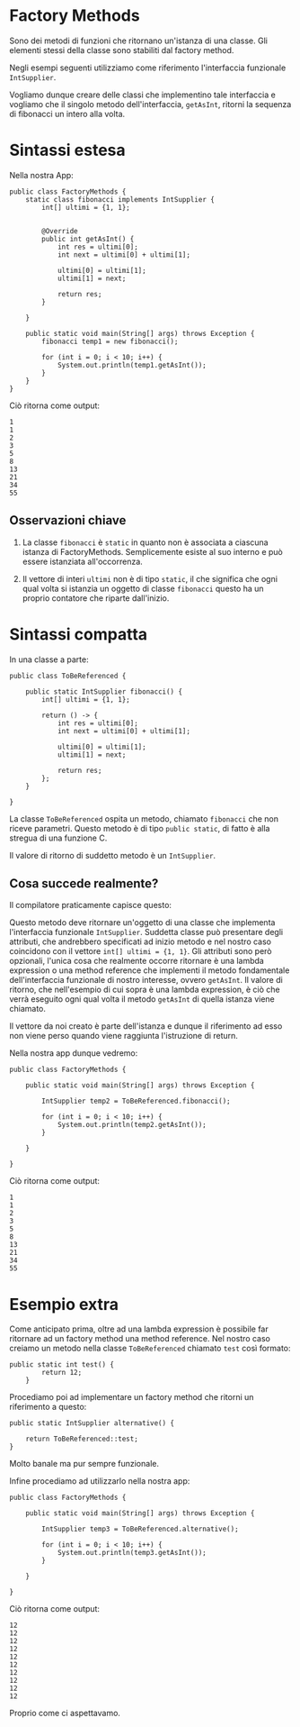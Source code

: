 # Factory Methods

Sono dei metodi di funzioni che ritornano un'istanza di una classe. Gli elementi stessi della classe sono stabiliti dal factory method.

Negli esempi seguenti utilizziamo come riferimento l'interfaccia funzionale `IntSupplier`.

Vogliamo dunque creare delle classi che implementino tale interfaccia e vogliamo che il singolo metodo dell'interfaccia, `getAsInt`, ritorni la sequenza di fibonacci un intero alla volta.

# Sintassi estesa

Nella nostra App:

```
public class FactoryMethods {
    static class fibonacci implements IntSupplier {
        int[] ultimi = {1, 1};
    

        @Override
        public int getAsInt() {
            int res = ultimi[0];
            int next = ultimi[0] + ultimi[1];
    
            ultimi[0] = ultimi[1];
            ultimi[1] = next;
    
            return res;
        }

    }
    
    public static void main(String[] args) throws Exception {
        fibonacci temp1 = new fibonacci();
        
        for (int i = 0; i < 10; i++) {
            System.out.println(temp1.getAsInt());
        }
    }
}
```

Ciò ritorna come output:
```
1
1
2
3
5
8
13
21
34
55
```

## Osservazioni chiave
1) La classe `fibonacci` è `static` in quanto non è associata a ciascuna istanza di FactoryMethods. Semplicemente esiste al suo interno e può essere istanziata all'occorrenza.

2) Il vettore di interi `ultimi` non è di tipo `static`, il che significa che ogni qual volta si istanzia un oggetto di classe `fibonacci` questo ha un proprio contatore che riparte dall'inizio.


# Sintassi compatta
In una classe a parte:
```
public class ToBeReferenced {

    public static IntSupplier fibonacci() {
        int[] ultimi = {1, 1};

        return () -> {
            int res = ultimi[0];
            int next = ultimi[0] + ultimi[1];
    
            ultimi[0] = ultimi[1];
            ultimi[1] = next;
    
            return res;
        };
    }

}
```

La classe `ToBeReferenced` ospita un metodo, chiamato `fibonacci` che non riceve parametri. Questo metodo è di tipo `public static`, di fatto è alla stregua di una funzione C.

Il valore di ritorno di suddetto metodo è un `IntSupplier`.

## Cosa succede realmente?
Il compilatore praticamente capisce questo:

Questo metodo deve ritornare un'oggetto di una classe che implementa l'interfaccia funzionale `IntSupplier`. Suddetta classe può presentare degli attributi, che andrebbero specificati ad inizio metodo e nel nostro caso coincidono con il vettore  `int[] ultimi = {1, 1}`. Gli attributi sono però opzionali, l'unica cosa che realmente occorre ritornare è una lambda expression o una method reference che implementi il metodo fondamentale dell'interfaccia funzionale di nostro interesse, ovvero `getAsInt`. Il valore di ritorno, che nell'esempio di cui sopra è una lambda expression, è ciò che verrà eseguito ogni qual volta il metodo `getAsInt` di quella istanza viene chiamato.

Il vettore da noi creato è parte dell'istanza e dunque il riferimento ad esso non viene perso quando viene raggiunta l'istruzione di return.

Nella nostra app dunque vedremo:

```
public class FactoryMethods {

    public static void main(String[] args) throws Exception {

        IntSupplier temp2 = ToBeReferenced.fibonacci();

        for (int i = 0; i < 10; i++) {
            System.out.println(temp2.getAsInt());
        }

    }

}
```

Ciò ritorna come output:
```
1
1
2
3
5
8
13
21
34
55
```


# Esempio extra
Come anticipato prima, oltre ad una lambda expression è possibile far ritornare ad un factory method una method reference. Nel nostro caso creiamo un metodo nella classe `ToBeReferenced` chiamato `test` così formato:
```
public static int test() {
        return 12;
    }
```

Procediamo poi ad implementare un factory method che ritorni un riferimento a questo:
```
public static IntSupplier alternative() {

    return ToBeReferenced::test;
}
```

Molto banale ma pur sempre funzionale.

Infine procediamo ad utilizzarlo nella nostra app:
```
public class FactoryMethods {

    public static void main(String[] args) throws Exception {

        IntSupplier temp3 = ToBeReferenced.alternative();

        for (int i = 0; i < 10; i++) {
            System.out.println(temp3.getAsInt());
        }

    }

}
```

Ciò ritorna come output:
```
12
12
12
12
12
12
12
12
12
12
```

Proprio come ci aspettavamo.
